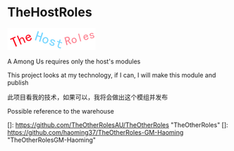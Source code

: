 # TheHostRoles

![THR_Banner](https://github.com/XiezibanWrite/TheHostRoles/blob/main/THR_Banner.png)

A Among Us requires only the host's modules

This project looks at my technology, if I can, I will make this module and publish

此项目看我的技术，如果可以，我将会做出这个模组并发布

Possible reference to the warehouse

[]: https://github.com/TheOtherRolesAU/TheOtherRoles	"TheOtherRoles"
[]: https://github.com/haoming37/TheOtherRoles-GM-Haoming	"TheOtherRolesGM-Haoming"

